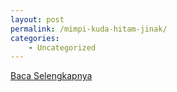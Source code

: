 ```yaml
---
layout: post
permalink: /mimpi-kuda-hitam-jinak/
categories:
    - Uncategorized
---
```


[Baca Selengkapnya](/08)